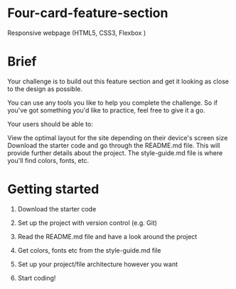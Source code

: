 # Four-card-feature-section
Responsive webpage (HTML5, CSS3, Flexbox )

# Brief
Your challenge is to build out this feature section and get it looking as close to the design as possible.

You can use any tools you like to help you complete the challenge. So if you've got something you'd like to practice, feel free to give it a go.

Your users should be able to:

View the optimal layout for the site depending on their device's screen size
Download the starter code and go through the README.md file. This will provide further details about the project. The style-guide.md file is where you'll find colors, fonts, etc.



# Getting started

1. Download the starter code

2. Set up the project with version control (e.g. Git)

3. Read the README.md file and have a look around the project

4. Get colors, fonts etc from the style-guide.md file

5. Set up your project/file architecture however you want

6. Start coding!
